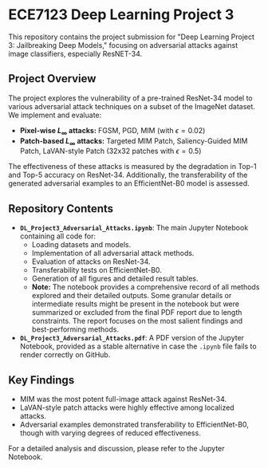 
# ECE7123 Deep Learning Project 3
This repository contains the project submission for "Deep Learning Project 3: Jailbreaking Deep Models," focusing on adversarial attacks against image classifiers, especially ResNET-34.

## Project Overview

The project explores the vulnerability of a pre-trained ResNet-34 model to various adversarial attack techniques on a subset of the ImageNet dataset. We implement and evaluate:
*   **Pixel-wise $L_\infty$ attacks:** FGSM, PGD, MIM (with $\epsilon=0.02$)
*   **Patch-based $L_\infty$ attacks:** Targeted MIM Patch, Saliency-Guided MIM Patch, LaVAN-style Patch (32x32 patches with $\epsilon=0.5$)

The effectiveness of these attacks is measured by the degradation in Top-1 and Top-5 accuracy on ResNet-34. Additionally, the transferability of the generated adversarial examples to an EfficientNet-B0 model is assessed.

## Repository Contents

*   **`DL_Project3_Adversarial_Attacks.ipynb`**: The main Jupyter Notebook containing all code for:
    *   Loading datasets and models.
    *   Implementation of all adversarial attack methods.
    *   Evaluation of attacks on ResNet-34.
    *   Transferability tests on EfficientNet-B0.
    *   Generation of all figures and detailed result tables.
    *   **Note:** The notebook provides a comprehensive record of all methods explored and their detailed outputs. Some granular details or intermediate results might be present in the notebook but were summarized or excluded from the final PDF report due to length constraints. The report focuses on the most salient findings and best-performing methods.
*   **`DL_Project3_Adversarial_Attacks.pdf`**: A PDF version of the Jupyter Notebook, provided as a stable alternative in case the `.ipynb` file fails to render correctly on GitHub.

## Key Findings

*   MIM was the most potent full-image attack against ResNet-34.
*   LaVAN-style patch attacks were highly effective among localized attacks.
*   Adversarial examples demonstrated transferability to EfficientNet-B0, though with varying degrees of reduced effectiveness.

For a detailed analysis and discussion, please refer to the Jupyter Notebook.
